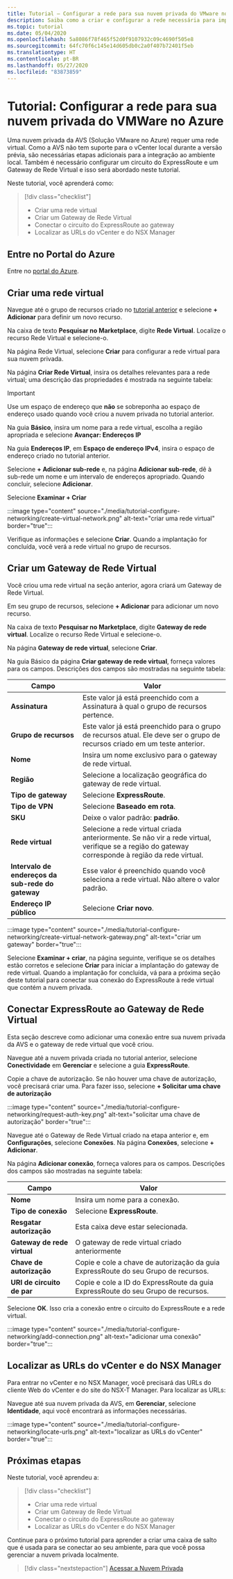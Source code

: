 ```yaml
---
title: Tutorial – Configurar a rede para sua nuvem privada do VMware no Azure
description: Saiba como a criar e configurar a rede necessária para implantar sua nuvem privada no Azure
ms.topic: tutorial
ms.date: 05/04/2020
ms.openlocfilehash: 5a8086f78f465f52d0f9107932c09c4690f505e8
ms.sourcegitcommit: 64fc70f6c145e14d605db0c2a0f407b72401f5eb
ms.translationtype: HT
ms.contentlocale: pt-BR
ms.lasthandoff: 05/27/2020
ms.locfileid: "83873859"
---
```

# <a name="tutorial-configure-networking-for-your-vmware-private-cloud-in-azure"></a>Tutorial: Configurar a rede para sua nuvem privada do VMWare no Azure

Uma nuvem privada da AVS (Solução VMware no Azure) requer uma rede virtual. Como a AVS não tem suporte para o vCenter local durante a versão prévia, são necessárias etapas adicionais para a integração ao ambiente local. Também é necessário configurar um circuito do ExpressRoute e um Gateway de Rede Virtual e isso será abordado neste tutorial.

Neste tutorial, você aprenderá como:

> [!div class="checklist"]
> * Criar uma rede virtual
> * Criar um Gateway de Rede Virtual
> * Conectar o circuito do ExpressRoute ao gateway
> * Localizar as URLs do vCenter e do NSX Manager

## <a name="sign-in-to-the-azure-portal"></a>Entre no Portal do Azure

Entre no [portal do Azure](https://portal.azure.com).

## <a name="create-a-virtual-network"></a>Criar uma rede virtual

Navegue até o grupo de recursos criado no [tutorial anterior](tutorial-create-private-cloud.md) e selecione **+ Adicionar** para definir um novo recurso.

Na caixa de texto **Pesquisar no Marketplace**, digite **Rede Virtual**. Localize o recurso Rede Virtual e selecione-o.

Na página Rede Virtual, selecione **Criar** para configurar a rede virtual para sua nuvem privada.

Na página **Criar Rede Virtual**, insira os detalhes relevantes para a rede virtual; uma descrição das propriedades é mostrada na seguinte tabela:

> [!IMPORTANT]
> Use um espaço de endereço que **não** se sobreponha ao espaço de endereço usado quando você criou a nuvem privada no tutorial anterior.

Na guia **Básico**, insira um nome para a rede virtual, escolha a região apropriada e selecione **Avançar: Endereços IP**

Na guia **Endereços IP**, em **Espaço de endereço IPv4**, insira o espaço de endereço criado no tutorial anterior.

Selecione **+ Adicionar sub-rede** e, na página **Adicionar sub-rede**, dê à sub-rede um nome e um intervalo de endereços apropriado. Quando concluir, selecione **Adicionar**.

Selecione **Examinar + Criar**

:::image type="content" source="./media/tutorial-configure-networking/create-virtual-network.png" alt-text="criar uma rede virtual" border="true":::

Verifique as informações e selecione **Criar**. Quando a implantação for concluída, você verá a rede virtual no grupo de recursos.

## <a name="create-a-virtual-network-gateway"></a>Criar um Gateway de Rede Virtual

Você criou uma rede virtual na seção anterior, agora criará um Gateway de Rede Virtual.

Em seu grupo de recursos, selecione **+ Adicionar** para adicionar um novo recurso.

Na caixa de texto **Pesquisar no Marketplace**, digite **Gateway de rede virtual**. Localize o recurso Rede Virtual e selecione-o.

Na página **Gateway de rede virtual**, selecione **Criar**.

Na guia Básico da página **Criar gateway de rede virtual**, forneça valores para os campos. Descrições dos campos são mostradas na seguinte tabela:

| Campo | Valor |
| --- | --- |
| **Assinatura** | Este valor já está preenchido com a Assinatura à qual o grupo de recursos pertence. |
| **Grupo de recursos** | Este valor já está preenchido para o grupo de recursos atual. Ele deve ser o grupo de recursos criado em um teste anterior. |
| **Nome** | Insira um nome exclusivo para o gateway de rede virtual. |
| **Região** | Selecione a localização geográfica do gateway de rede virtual. |
| **Tipo de gateway** | Selecione **ExpressRoute**. |
| **Tipo de VPN** | Selecione **Baseado em rota**. |
| **SKU** | Deixe o valor padrão: **padrão**. |
| **Rede virtual** | Selecione a rede virtual criada anteriormente. Se não vir a rede virtual, verifique se a região do gateway corresponde à região da rede virtual. |
| **Intervalo de endereços da sub-rede do gateway** | Esse valor é preenchido quando você seleciona a rede virtual. Não altere o valor padrão. |
| **Endereço IP público** | Selecione **Criar novo**. |

:::image type="content" source="./media/tutorial-configure-networking/create-virtual-network-gateway.png" alt-text="criar um gateway" border="true":::

Selecione **Examinar + criar**, na página seguinte, verifique se os detalhes estão corretos e selecione **Criar** para iniciar a implantação do gateway de rede virtual. Quando a implantação for concluída, vá para a próxima seção deste tutorial para conectar sua conexão do ExpressRoute à rede virtual que contém a nuvem privada.

## <a name="connect-expressroute-to-the-virtual-network-gateway"></a>Conectar ExpressRoute ao Gateway de Rede Virtual

Esta seção descreve como adicionar uma conexão entre sua nuvem privada da AVS e o gateway de rede virtual que você criou.

Navegue até a nuvem privada criada no tutorial anterior, selecione **Conectividade** em **Gerenciar** e selecione a guia **ExpressRoute**.

Copie a chave de autorização. Se não houver uma chave de autorização, você precisará criar uma. Para fazer isso, selecione **+ Solicitar uma chave de autorização**

:::image type="content" source="./media/tutorial-configure-networking/request-auth-key.png" alt-text="solicitar uma chave de autorização" border="true":::

Navegue até o Gateway de Rede Virtual criado na etapa anterior e, em **Configurações**, selecione **Conexões**. Na página **Conexões**, selecione **+ Adicionar**.

Na página **Adicionar conexão**, forneça valores para os campos. Descrições dos campos são mostradas na seguinte tabela:

| Campo | Valor |
| --- | --- |
| **Nome**  | Insira um nome para a conexão.  |
| **Tipo de conexão**  | Selecione **ExpressRoute**.  |
| **Resgatar autorização**  | Esta caixa deve estar selecionada.  |
| **Gateway de rede virtual** | O gateway de rede virtual criado anteriormente  |
| **Chave de autorização**  | Copie e cole a chave de autorização da guia ExpressRoute do seu Grupo de recursos. |
| **URI de circuito de par**  | Copie e cole a ID do ExpressRoute da guia ExpressRoute do seu Grupo de recursos.  |

Selecione **OK**. Isso cria a conexão entre o circuito do ExpressRoute e a rede virtual.

:::image type="content" source="./media/tutorial-configure-networking/add-connection.png" alt-text="adicionar uma conexão" border="true":::

## <a name="locate-the-urls-for-vcenter-and-nsx-manager"></a>Localizar as URLs do vCenter e do NSX Manager

Para entrar no vCenter e no NSX Manager, você precisará das URLs do cliente Web do vCenter e do site do NSX-T Manager. Para localizar as URLs:

Navegue até sua nuvem privada da AVS, em **Gerenciar**, selecione **Identidade**, aqui você encontrará as informações necessárias.

:::image type="content" source="./media/tutorial-configure-networking/locate-urls.png" alt-text="localizar as URLs do vCenter" border="true":::

## <a name="next-steps"></a>Próximas etapas

Neste tutorial, você aprendeu a:

> [!div class="checklist"]
> * Criar uma rede virtual
> * Criar um Gateway de Rede Virtual
> * Conectar o circuito do ExpressRoute ao gateway
> * Localizar as URLs do vCenter e do NSX Manager

Continue para o próximo tutorial para aprender a criar uma caixa de salto que é usada para se conectar ao seu ambiente, para que você possa gerenciar a nuvem privada localmente.

> [!div class="nextstepaction"]
> [Acessar a Nuvem Privada](tutorial-access-private-cloud.md)
